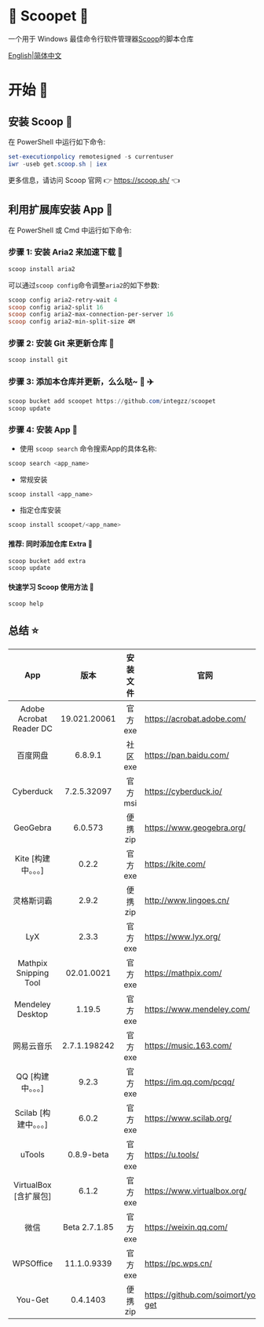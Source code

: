 <div align="left">
<h1 align="left"> 🍨 Scoopet 🍨 </h1>

<p>
一个用于 Windows 最佳命令行软件管理器<a href="https://github.com/lukesampson/scoop">Scoop</a>的脚本仓库
</p>

<p align="left">
        <a href="README.md">English</a>|<a href="README_CN.md">简体中文</a>
</p>
</div>

# 开始 🏃

## 安装 Scoop 🚴

在 PowerShell 中运行如下命令:

```powershell
set-executionpolicy remotesigned -s currentuser
iwr -useb get.scoop.sh | iex
```

更多信息，请访问 Scoop 官网 👉 https://scoop.sh/ 👈

## 利用扩展库安装 App 🚗

在 PowerShell 或 Cmd 中运行如下命令:

### 步骤 1: 安装 Aria2 来加速下载 🚅

```powershell
scoop install aria2
```

可以通过`scoop config`命令调整`aria2`的如下参数:

```powershell
scoop config aria2-retry-wait 4
scoop config aria2-split 16
scoop config aria2-max-connection-per-server 16
scoop config aria2-min-split-size 4M
```

### 步骤 2: 安装 Git 来更新仓库 🎫

```powershell
scoop install git
```

### 步骤 3: 添加本仓库并更新，么么哒~ 💋 ✈️

```powershell
scoop bucket add scoopet https://github.com/integzz/scoopet
scoop update
```

### 步骤 4: 安装 App 🚀

- 使用 `scoop search` 命令搜索App的具体名称:

```powershell
scoop search <app_name>
```

- 常规安装

```powershell
scoop install <app_name>
```

- 指定仓库安装

```powershell
scoop install scoopet/<app_name>
```

#### 推荐: 同时添加仓库 Extra 💯

``` powershell
scoop bucket add extra
scoop update
```

#### 快速学习 Scoop 使用方法 📖

```powershell
scoop help
```

## 总结 ⭐️

|           App           |     版本      | 安装文件 | 官网                               |
| :---------------------: | :-----------: | :------: | ---------------------------------- |
| Adobe Acrobat Reader DC | 19.021.20061  | 官方 exe | https://acrobat.adobe.com/         |
|        百度网盘         |    6.8.9.1    | 社区 exe | https://pan.baidu.com/             |
|        Cyberduck        |  7.2.5.32097  | 官方 msi | https://cyberduck.io/              |
|        GeoGebra         |    6.0.573    | 便携 zip | https://www.geogebra.org/          |
|   Kite [构建中。。。]   |     0.2.2     | 官方 exe | https://kite.com/                  |
|       灵格斯词霸        |     2.9.2     | 便携 zip | http://www.lingoes.cn/             |
|           LyX           |     2.3.3     | 官方 exe | https://www.lyx.org/               |
|  Mathpix Snipping Tool  |  02.01.0021   | 官方 exe | https://mathpix.com/               |
|    Mendeley Desktop     |    1.19.5     | 官方 exe | https://www.mendeley.com/          |
|       网易云音乐        | 2.7.1.198242  | 官方 exe | https://music.163.com/             |
|    QQ [构建中。。。]    |     9.2.3     | 官方 exe | https://im.qq.com/pcqq/            |
|  Scilab [构建中。。。]  |     6.0.2     | 官方 exe | https://www.scilab.org/            |
|         uTools          |  0.8.9-beta   | 官方 exe | https://u.tools/                   |
|  VirtualBox [含扩展包]  |     6.1.2     | 官方 exe | https://www.virtualbox.org/        |
|          微信           | Beta 2.7.1.85 | 官方 exe | https://weixin.qq.com/             |
|        WPSOffice        |  11.1.0.9339  | 官方 exe | https://pc.wps.cn/                 |
|         You-Get         |   0.4.1403    | 便携 zip | https://github.com/soimort/you-get |
